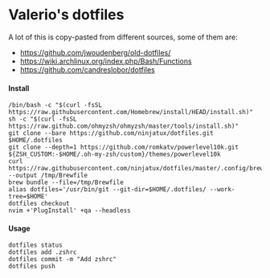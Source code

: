 # Valerio's dotfiles

A lot of this is copy-pasted from different sources, some of them are:

- https://github.com/jwoudenberg/old-dotfiles/
- https://wiki.archlinux.org/index.php/Bash/Functions
- https://github.com/candreslobor/dotfiles

#### Install

```
/bin/bash -c "$(curl -fsSL https://raw.githubusercontent.com/Homebrew/install/HEAD/install.sh)"
sh -c "$(curl -fsSL https://raw.github.com/ohmyzsh/ohmyzsh/master/tools/install.sh)"
git clone --bare https://github.com/ninjatux/dotfiles.git $HOME/.dotfiles
git clone --depth=1 https://github.com/romkatv/powerlevel10k.git ${ZSH_CUSTOM:-$HOME/.oh-my-zsh/custom}/themes/powerlevel10k
curl https://raw.githubusercontent.com/ninjatux/dotfiles/master/.config/brew/Brewfile --output /tmp/Brewfile
brew bundle --file=/tmp/Brewfile
alias dotfiles='/usr/bin/git --git-dir=$HOME/.dotfiles/ --work-tree=$HOME'
dotfiles checkout
nvim +'PlugInstall' +qa --headless
```

#### Usage

```
dotfiles status
dotfiles add .zshrc
dotfiles commit -m "Add zshrc"
dotfiles push
```
